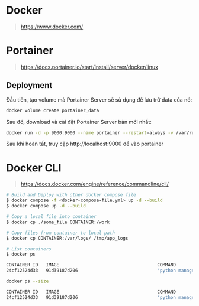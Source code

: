 # Docker
> https://www.docker.com/

# Portainer
> https://docs.portainer.io/start/install/server/docker/linux  

## Deployment
Đầu tiên, tạo volume mà Portainer Server sẽ sử dụng để lưu trữ data của nó:
```bash
docker volume create portainer_data
```

Sau đó, download và cài đặt Portainer Server bản mới nhất:
```bash
docker run -d -p 9000:9000 --name portainer --restart=always -v /var/run/docker.sock:/var/run/docker.sock -v portainer_data:/data portainer/portainer-ce:latest
```

Sau khi hoàn tất, truy cập http://localhost:9000 để vào portainer

# Docker CLI
> https://docs.docker.com/engine/reference/commandline/cli/

```bash
# Build and Deploy with other docker compose file
$ docker compose -f <docker-compose-file.yml> up -d --build
$ docker compose up -d --build

# Copy a local file into container
$ docker cp ./some_file CONTAINER:/work

# Copy files from container to local path
$ docker cp CONTAINER:/var/logs/ /tmp/app_logs

# List containers
$ docker ps

CONTAINER ID   IMAGE                                     COMMAND                  CREATED        STATUS        PORTS                                        NAMES
24cf12524d33   91d39187d206                              "python manage.py ru…"   23 hours ago   Up 23 hours   0.0.0.0:8540->8000/tcp                       app

docker ps --size

CONTAINER ID   IMAGE                                     COMMAND                  CREATED        STATUS        PORTS                                        NAMES                                    SIZE
24cf12524d33   91d39187d206                              "python manage.py ru…"   23 hours ago   Up 23 hours   0.0.0.0:8540->8000/tcp                       app                                      0B (virtual 201MB)




```
